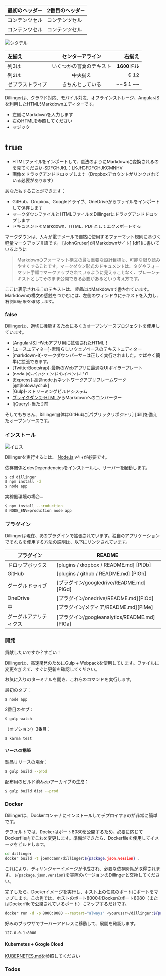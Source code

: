 最初のヘッダー | 2番目のヘッダー
--- | ---
コンテンツセル | コンテンツセル
コンテンツセル | コンテンツセル

![シタデル](https://vignette.wikia.nocookie.net/masseffect/images/d/d7/MassEffect2Citadel.jpg/revision/latest?cb=20100721191415)

左揃え | センターアライン | 右揃え
:-- | :-: | --:
列3は | いくつかの言葉のテキスト | **1600ドル**
列2は | 中央揃え | $ 12
ゼブラストライプ | きちんとしている | ~~ $ 1 ~~

Dillingerは、クラウド対応、モバイル対応、オフラインストレージ、AngularJSを利用したHTML5Markdownエディターです。

- 左側にMarkdownを入力します
- 右のHTMLを参照してください
- マジック

# true

- HTMLファイルをインポートして、魔法のようにMarkdownに変換されるのを見てください-SDFGHJKL：LKJHGFDFGHJKCMNHV
- 画像をドラッグアンドドロップします（Dropboxアカウントがリンクされている必要があります）

あなたもすることができます：

- GitHub、Dropbox、Googleドライブ、OneDriveからファイルをインポートして保存します
- マークダウンファイルとHTMLファイルをDillingerにドラッグアンドドロップします
- ドキュメントをMarkdown、HTML、PDFとしてエクスポートする

マークダウンは、人々が電子メールで自然に使用するフォーマット規則に基づく軽量マークアップ言語です。 [JohnGruber]が[Markdownサイト] [df1]に書いているように

> Markdownのフォーマット構文の最も重要な設計目標は、可能な限り読みやすくすることです。マークダウン形式のドキュメントは、タグやフォーマット手順でマークアップされているように見えることなく、プレーンテキストとしてそのまま公開できる必要があるという考え方です。

ここに表示されるこのテキストは、*実際に*はMarkdownで書かれています。 Markdownの構文の感触をつかむには、左側のウィンドウにテキストを入力し、右側の結果を確認します。

### false

Dillingerは、適切に機能するために多くのオープンソースプロジェクトを使用しています。

- [AngularJS] -Webアプリ用に拡張されたHTML！
- [エースエディター]-素晴らしいウェブベースのテキストエディター
- [markdown-it]-マークダウンパーサーは正しく実行されました。すばやく簡単に拡張できます。
- [TwitterBootstrap]-最新のWebアプリに最適なUIボイラープレート
- [node.js]-バックエンドのイベントI / O
- [Express]-高速node.jsネットワークアプリフレームワーク[@tjholowaychuk]
- [Gulp]-ストリーミングビルドシステム
- [ブレイクダンス-HTML](https://breakdance.github.io/breakdance/)からMarkdownへのコンバーター
- [jQuery]-当たり前

そしてもちろん、Dillinger自体はGitHubに[パブリックリポジトリ] [dill]を備えたオープンソースです。

### インストール

![イロス](https://lh3.googleusercontent.com/proxy/DDV8a7sLIWurhJtW8Ego9bq-JlwpfFFoR0tkLJQKKYXEXoWHB6ZUP5jGKD2VcYt3z1QVsgcn6L3GoU1ns8m9fvi3U51GzddA70ZUMHgzHvjl4-i7YOJY9cShBPrfjUhMQhxaJ97WFBp612XmjMXVGypfGkiBarN4PWxhiHkiYYNW7HGbtTpOcyt9GQ4Q23C2noxLTWFXZMcQZhRpQA_qzu2n6_H6CPViBnhSHpEl4JZAPaGCSJqgZg)

Dillingerを実行するには、 [Node.js](https://nodejs.org/) v4 +が必要です。

依存関係とdevDependenciesをインストールし、サーバーを起動します。

```sh
$ cd dillinger
$ npm install -d
$ node app
```

実稼働環境の場合...

```sh
$ npm install --production
$ NODE_ENV=production node app
```

### プラグイン

Dillingerは現在、次のプラグインで拡張されています。独自のアプリケーションでそれらを使用する方法の説明は、以下にリンクされています。

プラグイン | README
--- | ---
ドロップボックス | [plugins / dropbox / README.md] [PlDb]
GitHub | [plugins / github / README.md] [PlGh]
グーグルドライブ | [プラグイン/googledrive/README.md][PlGd]
OneDrive | [プラグイン/onedrive/README.md][PlOd]
中 | [プラグイン/メディア/README.md][PlMe]
グーグルアナリティクス | [プラグイン/googleanalytics/README.md][PlGa]

### 開発

貢献したいですか？すごい！

Dillingerは、高速開発のためにGulp + Webpackを使用しています。ファイルに変更を加えて、すぐに更新を確認してください。

お気に入りのターミナルを開き、これらのコマンドを実行します。

最初のタブ：

```sh
$ node app
```

2番目のタブ：

```sh
$ gulp watch
```

（オプション）3番目：

```sh
$ karma test
```

#### ソースの構築

製品リリースの場合：

```sh
$ gulp build --prod
```

配布用のビルド済みzipアーカイブの生成：

```sh
$ gulp build dist --prod
```

### Docker

Dillingerは、Dockerコンテナにインストールしてデプロイするのが非常に簡単です。

デフォルトでは、Dockerはポート8080を公開するため、必要に応じてDockerfile内でこれを変更します。準備ができたら、Dockerfileを使用してイメージをビルドします。

```sh
cd dillinger
docker build -t joemccann/dillinger:${package.json.version} .
```

これにより、ディリンジャーイメージが作成され、必要な依存関係が取得されます。 `${package.json.version}`を実際のバージョンのDillingerと交換してください。

完了したら、Dockerイメージを実行し、ホスト上の任意のポートにポートをマップします。この例では、ホストのポート8000をDockerのポート8080（またはDockerfileで公開されているポート）にマップするだけです。

```sh
docker run -d -p 8000:8080 --restart="always" <youruser>/dillinger:${package.json.version}
```

好みのブラウザでサーバーアドレスに移動して、展開を確認します。

```sh
127.0.0.1:8000
```

#### Kubernetes + Google Cloud

[KUBERNETES.mdを](https://github.com/joemccann/dillinger/blob/master/KUBERNETES.md)参照してください

### Todos
